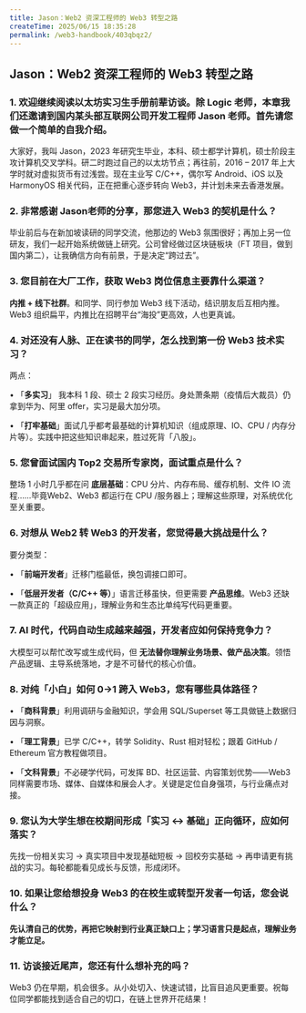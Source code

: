 ```yaml
---
title: Jason：Web2 资深工程师的 Web3 转型之路
createTime: 2025/06/15 18:35:28
permalink: /web3-handbook/403qbqz2/
---
```

## Jason：Web2 资深工程师的 Web3 转型之路

### 1. 欢迎继续阅读以太坊实习生手册前辈访谈。除 Logic 老师，本章我们还邀请到国内某头部互联网公司开发工程师 Jason 老师。首先请您做一个简单的自我介绍。
    
大家好，我叫 Jason，2023 年研究生毕业，本科、硕士都学计算机，硕士阶段主攻计算机交叉学科。研二时跑过自己的以太坊节点；再往前，2016 – 2017 年上大学时就对虚拟货币有过浅尝。现在主业写 C/C++，偶尔写 Android、iOS 以及 HarmonyOS 相关代码，正在把重心逐步转向 Web3，并计划未来去香港发展。
    
### 2. 非常感谢 Jason老师的分享，那您进入 Web3 的契机是什么？
    
毕业前后与在新加坡读研的同学交流，他那边的 Web3 氛围很好；再加上另一位研友，我们一起开始系统做链上研究。公司曾经做过区块链板块（FT 项目，做到国内第二），让我确信方向有前景，于是决定“跨过去”。
    
### 3. 您目前在大厂工作，获取 Web3 岗位信息主要靠什么渠道？
    
**内推 + 线下社群**。和同学、同行参加 Web3 线下活动，结识朋友后互相内推。Web3 组织扁平，内推比在招聘平台“海投”更高效，人也更真诚。
    
### 4. 对还没有人脉、正在读书的同学，怎么找到第一份 Web3 技术实习？
    
两点：
    
• 「**多实习**」 我本科 1 段、硕士 2 段实习经历。身处萧条期（疫情后大裁员）仍拿到华为、阿里 offer，实习是最大加分项。
    
• 「**打牢基础**」面试几乎都考最基础的计算机知识（组成原理、IO、CPU / 内存分片等）。实践中把这些知识串起来，胜过死背「八股」。
    
### 5. 您曾面试国内 Top2 交易所专家岗，面试重点是什么？
    
整场 1 小时几乎都在问 **底层基础**：CPU 分片、内存布局、缓存机制、文件 IO 流程……毕竟Web2、Web3 都运行在 CPU /服务器上；理解这些原理，对系统优化至关重要。
    
### 6. 对想从 Web2 转 Web3 的开发者，您觉得最大挑战是什么？
    
要分类型：
    
• 「**前端开发者**」迁移门槛最低，换包调接口即可。
    
• 「**低层开发者（C/C++ 等）**」语言迁移虽快，但更需要 **产品思维**。Web3 还缺一款真正的「超级应用」，理解业务和生态比单纯写代码更重要。
    
### 7. AI 时代，代码自动生成越来越强，开发者应如何保持竞争力？
    
大模型可以帮忙改写或生成代码，但 **无法替你理解业务场景、做产品决策**。领悟产品逻辑、主导系统落地，才是不可替代的核心价值。
    
### 8. 对纯「小白」如何 0→1 跨入 Web3，您有哪些具体路径？
    
• 「**商科背景**」利用调研与金融知识，学会用 SQL/Superset 等工具做链上数据归因与洞察。
    
• 「**理工背景**」已学 C/C++，转学 Solidity、Rust 相对轻松；跟着 GitHub / Ethereum 官方教程做项目。
    
• 「**文科背景**」不必硬学代码，可发挥 BD、社区运营、内容策划优势——Web3 同样需要市场、媒体、自媒体和展会人才。关键是定位自身强项，与行业痛点对接。
    
### 9. 您认为大学生想在校期间形成「实习 ↔ 基础」正向循环，应如何落实？
    
先找一份相关实习 → 真实项目中发现基础短板 → 回校夯实基础 → 再申请更有挑战的实习。每轮都能看见成长与反馈，形成闭环。
    
### 10. 如果让您给想投身 Web3 的在校生或转型开发者一句话，您会说什么？
    
**先认清自己的优势，再把它映射到行业真正缺口上；学习语言只是起点，理解业务才能立足。**
    
### 11. 访谈接近尾声，您还有什么想补充的吗？
    
Web3 仍在早期，机会很多。从小处切入、快速试错，比盲目追风更重要。祝每位同学都能找到适合自己的切口，在链上世界开花结果！
    
